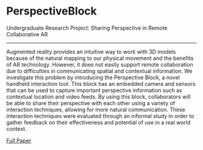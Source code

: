 # PerspectiveBlock
Undergraduate Research Project: Sharing Perspective in Remote Collaborative AR

---

Augmented reality provides an intuitive way to work with 3D models because of the natural mapping 
to our physical movement and the benefits of AR technology. However, it does not easily support 
remote collaboration due to difficulties in communicating spatial and contextual information. 
We investigate this problem by introducing the Perspective Block, a novel handheld interaction tool. 
This block has an embedded camera and sensors that can be used to capture important perspective 
information such as contextual location and video feeds. By using this block, collaborators will be 
able to share their perspective with each other using a variety of interaction techniques, allowing 
for more natural communication. These interaction techniques were evaluated through an informal study 
in order to gather feedback on their effectiveness and potential of use in a real world context.

[Full Paper](https://www.dropbox.com/s/glh346ixoexwecn/perspective_block_final_paper.pdf?dl=0)
